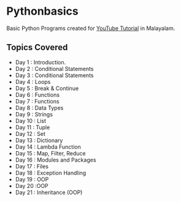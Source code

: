 # Pythonbasics

Basic Python Programs created for  [YouTube Tutorial](https://www.youtube/malayalicode) in Malayalam.

## Topics Covered

- Day 1 : Introduction.
- Day 2 : Conditional Statements
- Day 3 : Conditional Statements
- Day 4 : Loops
- Day 5 : Break & Continue
- Day 6 : Functions 
- Day 7 : Functions
- Day 8 : Data Types
- Day 9 : Strings
- Day 10 : List
- Day 11 : Tuple
- Day 12 : Set
- Day 13 : Dictionary
- Day 14 : Lambda Function
- Day 15 : Map, Filter, Reduce
- Day 16 : Modules and Packages
- Day 17 : Files
- Day 18 : Exception Handling
- Day 19 : OOP
- Day 20 :OOP
- Day 21 : Inheritance (OOP)

  
